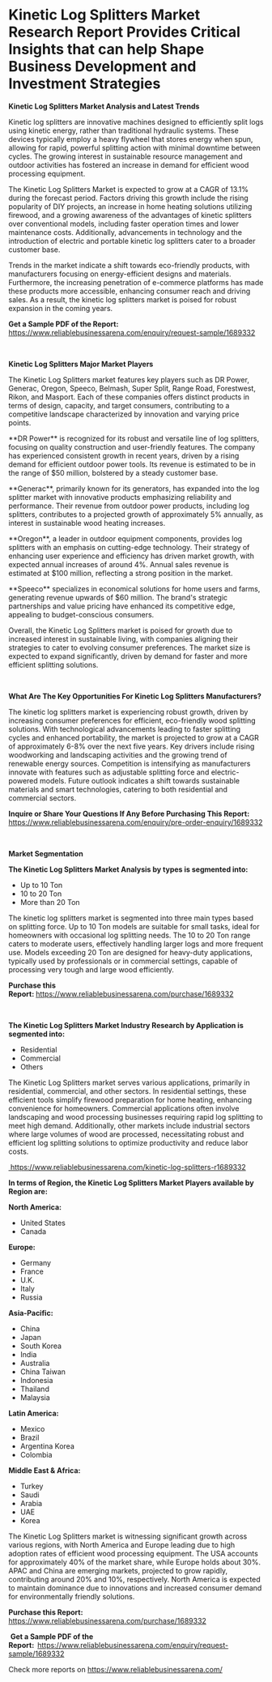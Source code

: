 <p><h1>Kinetic Log Splitters Market Research Report Provides Critical Insights that can help Shape Business Development and Investment Strategies</h1></p><p><strong>Kinetic Log Splitters Market Analysis and Latest Trends</strong></p>
<p><p>Kinetic log splitters are innovative machines designed to efficiently split logs using kinetic energy, rather than traditional hydraulic systems. These devices typically employ a heavy flywheel that stores energy when spun, allowing for rapid, powerful splitting action with minimal downtime between cycles. The growing interest in sustainable resource management and outdoor activities has fostered an increase in demand for efficient wood processing equipment.</p><p>The Kinetic Log Splitters Market is expected to grow at a CAGR of 13.1% during the forecast period. Factors driving this growth include the rising popularity of DIY projects, an increase in home heating solutions utilizing firewood, and a growing awareness of the advantages of kinetic splitters over conventional models, including faster operation times and lower maintenance costs. Additionally, advancements in technology and the introduction of electric and portable kinetic log splitters cater to a broader customer base.</p><p>Trends in the market indicate a shift towards eco-friendly products, with manufacturers focusing on energy-efficient designs and materials. Furthermore, the increasing penetration of e-commerce platforms has made these products more accessible, enhancing consumer reach and driving sales. As a result, the kinetic log splitters market is poised for robust expansion in the coming years.</p></p>
<p><strong>Get a Sample PDF of the Report:&nbsp;</strong> <a href="https://www.reliablebusinessarena.com/enquiry/request-sample/1689332?utm_campaign=2279&utm_medium=2&utm_source=Github&utm_content=ia&utm_term=19022025&utm_id=kinetic-log-splitters">https://www.reliablebusinessarena.com/enquiry/request-sample/1689332</a></p>
<p>&nbsp;</p>
<p><strong>Kinetic Log Splitters Major Market Players</strong></p>
<p><p>The Kinetic Log Splitters market features key players such as DR Power, Generac, Oregon, Speeco, Belmash, Super Split, Range Road, Forestwest, Rikon, and Masport. Each of these companies offers distinct products in terms of design, capacity, and target consumers, contributing to a competitive landscape characterized by innovation and varying price points.</p><p>**DR Power** is recognized for its robust and versatile line of log splitters, focusing on quality construction and user-friendly features. The company has experienced consistent growth in recent years, driven by a rising demand for efficient outdoor power tools. Its revenue is estimated to be in the range of $50 million, bolstered by a steady customer base.</p><p>**Generac**, primarily known for its generators, has expanded into the log splitter market with innovative products emphasizing reliability and performance. Their revenue from outdoor power products, including log splitters, contributes to a projected growth of approximately 5% annually, as interest in sustainable wood heating increases.</p><p>**Oregon**, a leader in outdoor equipment components, provides log splitters with an emphasis on cutting-edge technology. Their strategy of enhancing user experience and efficiency has driven market growth, with expected annual increases of around 4%. Annual sales revenue is estimated at $100 million, reflecting a strong position in the market.</p><p>**Speeco** specializes in economical solutions for home users and farms, generating revenue upwards of $60 million. The brand's strategic partnerships and value pricing have enhanced its competitive edge, appealing to budget-conscious consumers.</p><p>Overall, the Kinetic Log Splitters market is poised for growth due to increased interest in sustainable living, with companies aligning their strategies to cater to evolving consumer preferences. The market size is expected to expand significantly, driven by demand for faster and more efficient splitting solutions.</p></p>
<p>&nbsp;</p>
<p><strong>What Are The Key Opportunities For Kinetic Log Splitters Manufacturers?</strong></p>
<p><p>The kinetic log splitters market is experiencing robust growth, driven by increasing consumer preferences for efficient, eco-friendly wood splitting solutions. With technological advancements leading to faster splitting cycles and enhanced portability, the market is projected to grow at a CAGR of approximately 6-8% over the next five years. Key drivers include rising woodworking and landscaping activities and the growing trend of renewable energy sources. Competition is intensifying as manufacturers innovate with features such as adjustable splitting force and electric-powered models. Future outlook indicates a shift towards sustainable materials and smart technologies, catering to both residential and commercial sectors.</p></p>
<p><strong>Inquire or Share Your Questions If Any Before Purchasing This Report:</strong> <a href="https://www.reliablebusinessarena.com/enquiry/pre-order-enquiry/1689332?utm_campaign=2279&utm_medium=2&utm_source=Github&utm_content=ia&utm_term=19022025&utm_id=kinetic-log-splitters">https://www.reliablebusinessarena.com/enquiry/pre-order-enquiry/1689332</a></p>
<p>&nbsp;</p>
<p><strong>Market Segmentation</strong></p>
<p><strong>The Kinetic Log Splitters Market Analysis by types is segmented into:</strong></p>
<p><ul><li>Up to 10 Ton</li><li>10 to 20 Ton</li><li>More than 20 Ton</li></ul></p>
<p><p>The kinetic log splitters market is segmented into three main types based on splitting force. Up to 10 Ton models are suitable for small tasks, ideal for homeowners with occasional log splitting needs. The 10 to 20 Ton range caters to moderate users, effectively handling larger logs and more frequent use. Models exceeding 20 Ton are designed for heavy-duty applications, typically used by professionals or in commercial settings, capable of processing very tough and large wood efficiently.</p></p>
<p><strong>Purchase this Report:&nbsp;</strong><a href="https://www.reliablebusinessarena.com/purchase/1689332?utm_campaign=2279&utm_medium=2&utm_source=Github&utm_content=ia&utm_term=19022025&utm_id=kinetic-log-splitters">https://www.reliablebusinessarena.com/purchase/1689332</a></p>
<p>&nbsp;</p>
<p><strong>The Kinetic Log Splitters Market Industry Research by Application is segmented into:</strong></p>
<p><ul><li>Residential</li><li>Commercial</li><li>Others</li></ul></p>
<p><p>The Kinetic Log Splitters market serves various applications, primarily in residential, commercial, and other sectors. In residential settings, these efficient tools simplify firewood preparation for home heating, enhancing convenience for homeowners. Commercial applications often involve landscaping and wood processing businesses requiring rapid log splitting to meet high demand. Additionally, other markets include industrial sectors where large volumes of wood are processed, necessitating robust and efficient log splitting solutions to optimize productivity and reduce labor costs.</p></p>
<p><a href="https://www.reliablebusinessarena.com/kinetic-log-splitters-r1689332?utm_campaign=2279&utm_medium=2&utm_source=Github&utm_content=ia&utm_term=19022025&utm_id=kinetic-log-splitters">&nbsp;https://www.reliablebusinessarena.com/kinetic-log-splitters-r1689332</a></p>
<p><strong>In terms of Region, the Kinetic Log Splitters Market Players available by Region are:</strong></p>
<p>
    <p> <strong> North America: </strong>
        <ul>
            <li>United States</li>
            <li>Canada</li>
        </ul>
        </p> 
    <p> <strong> Europe: </strong>
        <ul>
            <li>Germany</li>
            <li>France</li>
            <li>U.K.</li>
            <li>Italy</li>
            <li>Russia</li>
        </ul>
        </p> 
    <p> <strong> Asia-Pacific: </strong>
        <ul>
            <li>China</li>
            <li>Japan</li>
            <li>South Korea</li>
            <li>India</li>
            <li>Australia</li>
            <li>China Taiwan</li>
            <li>Indonesia</li>
            <li>Thailand</li>
            <li>Malaysia</li>
        </ul>
        </p> 
    <p> <strong> Latin America: </strong>
        <ul>
            <li>Mexico</li>
            <li>Brazil</li>
            <li>Argentina Korea</li>
            <li>Colombia</li>
        </ul>
        </p> 
    <p> <strong> Middle East & Africa: </strong>
        <ul>
            <li>Turkey</li>
            <li>Saudi</li>
            <li>Arabia</li>
            <li>UAE</li>
            <li>Korea</li>
        </ul>
    </p>
    </p>
<p><p>The Kinetic Log Splitters market is witnessing significant growth across various regions, with North America and Europe leading due to high adoption rates of efficient wood processing equipment. The USA accounts for approximately 40% of the market share, while Europe holds about 30%. APAC and China are emerging markets, projected to grow rapidly, contributing around 20% and 10%, respectively. North America is expected to maintain dominance due to innovations and increased consumer demand for environmentally friendly solutions.</p></p>
<p><strong>Purchase this Report: </strong><a href="https://www.reliablebusinessarena.com/purchase/1689332?utm_campaign=2279&utm_medium=2&utm_source=Github&utm_content=ia&utm_term=19022025&utm_id=kinetic-log-splitters">https://www.reliablebusinessarena.com/purchase/1689332</a></p>
<p>&nbsp;<strong>Get a Sample PDF of the Report:&nbsp;&nbsp;</strong><a href="https://www.reliablebusinessarena.com/enquiry/request-sample/1689332?utm_campaign=2279&utm_medium=2&utm_source=Github&utm_content=ia&utm_term=19022025&utm_id=kinetic-log-splitters">https://www.reliablebusinessarena.com/enquiry/request-sample/1689332</a></p>
<p><strong></strong></p>
<p>Check more reports on <a href="https://www.reliablebusinessarena.com/?utm_campaign=2279&utm_medium=2&utm_source=Github&utm_content=ia&utm_term=19022025&utm_id=kinetic-log-splitters">https://www.reliablebusinessarena.com/</a></p>